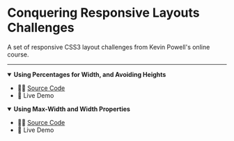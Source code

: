 <h1>Conquering Responsive Layouts Challenges</h1>
<p>A set of responsive CSS3 layout challenges from Kevin Powell's online course.</p>

<hr>

<details open>
    <summary><b>Using Percentages for Width, and Avoiding Heights</b></summary>
    <ul>
        <li>👨‍💻 <a href="https://github.com/jiparkdev/conquer-responsive-layouts/tree/master/percentages-width">Source Code</a></li>
        <li>🔗 Live Demo</li>
    </ul>
</details>

<details open>
    <summary><b>Using Max-Width and Width Properties</b></summary>
    <ul>
        <li>👨‍💻 <a href="https://github.com/jiparkdev/conquer-responsive-layouts/tree/master/percentages-width">Source Code</a></li>
        <li>🔗 Live Demo</li>
    </ul>
</details>
